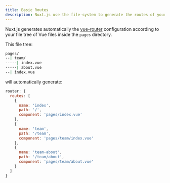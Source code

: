 ```yaml
---
title: Basic Routes
description: Nuxt.js use the file-system to generate the routes of your web applications, it's a simple as PHP to create routes.
---
```


Nuxt.js generates automatically the [vue-router](https://github.com/vuejs/vue-router) configuration according to your file tree of Vue files inside the `pages` directory.

This file tree:

```bash
pages/
--| team/
-----| index.vue
-----| about.vue
--| index.vue
```

will automatically generate:

```js
router: {
  routes: [
    {
      name: 'index',
      path: '/',
      component: 'pages/index.vue'
    },
    {
      name: 'team',
      path: '/team',
      component: 'pages/team/index.vue'
    },
    {
      name: 'team-about',
      path: '/team/about',
      component: 'pages/team/about.vue'
    }
  ]
}
```
